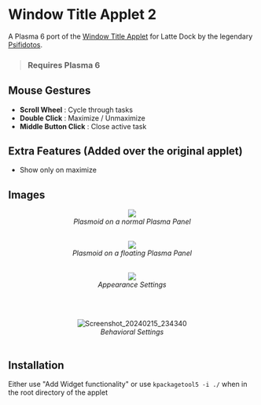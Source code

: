 # Window Title Applet 2
A Plasma 6 port of the [Window Title Applet](https://github.com/psifidotos/applet-window-title/) for Latte Dock by the legendary [Psifidotos](https://github.com/psifidotos).
> ### Requires Plasma 6
## Mouse Gestures
- <b>Scroll Wheel</b> : Cycle through tasks
- <b>Double Click</b> : Maximize / Unmaximize
- <b>Middle Button Click</b> : Close active task
## Extra Features (Added over the original applet)
- Show only on maximize

## Images
<div align="center">
<p>
  
![](https://github.com/dhruv8sh/applet-window-title-qt6/assets/67322047/e5b1aa5b-b74b-490a-a9f3-2e55ea8030be)<br/>
<i>Plasmoid on a normal Plasma Panel</i>
<br/><br/>
</p>

<p>
  
![](https://github.com/dhruv8sh/applet-window-title-qt6/assets/67322047/ddff846f-5cb3-4324-8775-148c421c10ab)<br/>
<i>Plasmoid on a floating Plasma Panel</i>
<br/><br/>
</p>

<p>
  
![](https://github.com/dhruv8sh/applet-window-title-qt6/assets/67322047/f8c7855e-4da9-4dea-8748-abcaecdcbfb9)<br/>
<i>Appearance Settings</i>

<br/><br/>
</p>

<p>

![Screenshot_20240215_234340](https://github.com/dhruv8sh/plasma6-window-title-applet/assets/67322047/3145d78d-385f-417e-925d-54a67c9226b2)<br/>
<i>Behavioral Settings</i>
<br/><br/>
</p>

</div>

## Installation
Either use "Add Widget functionality" or use ```kpackagetool5 -i ./``` when in the root directory of the applet
